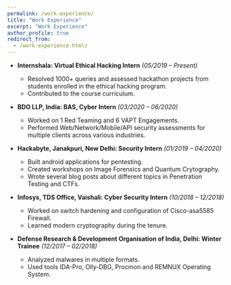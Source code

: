 ```yaml
---
permalink: /work-experience/
title: "Work Experience"
excerpt: "Work Experience"
author_profile: true
redirect_from: 
  - /work-experience.html/
---
```

* **Internshala: Virtual Ethical Hacking Intern**  *(05/2019 – Present)* 
  * Resolved 1000+ queries and assessed hackathon projects from students enrolled in the ethical hacking program.
  * Contributed to the course curriculum. 
  
* **BDO LLP, India: BAS, Cyber Intern**  *(03/2020 – 06/2020)* 
  * Worked on 1 Red Teaming and 6 VAPT Engagements.
  * Performed Web/Network/Mobile/API security assessments for multiple clients across various industries.

* **Hackabyte, Janakpuri, New Delhi: Security Intern**  *(01/2019 – 04/2020)* 
  * Built android applications for pentesting. 
  * Created workshops on Image Forensics and Quantum Crytography.
  * Wrote several blog posts about different topics in Penetration Testing and CTFs.

* **Infosys, TDS Office, Vaishali: Cyber Security Intern**  *(10/2018 – 12/2018)* 
  * Worked on switch hardening and configuration of Cisco-asa5585 Firewall. 
  * Learned modern cryptography during the tenure. 
  
* **Defense Research & Development Organisation of India, Delhi:  Winter Trainee**  *(12/2017 – 02/2018)* 
  * Analyzed malwares in multiple formats. 
  * Used tools IDA-Pro, Olly-DBG, Procmon and REMNUX Operating System. 
